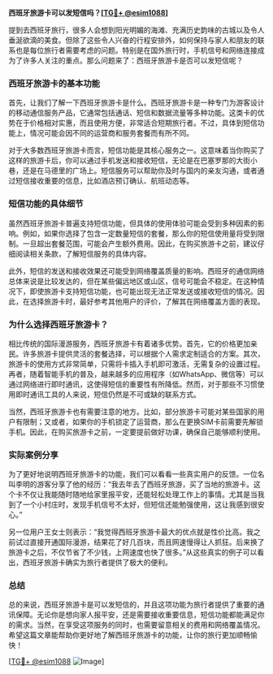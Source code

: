 **西班牙旅游卡可以发短信吗？[[TG💪+ @esim1088](https://t.me/s/esim1088)]**

提到去西班牙旅行，很多人会想到阳光明媚的海滩、充满历史韵味的古城以及令人垂涎欲滴的美食。但除了这些令人兴奋的行程安排外，如何保持与家人和朋友的联系也是每位旅行者需要考虑的问题。特别是在国外旅行时，手机信号和网络连接成为了许多人关注的重点。那么问题来了：西班牙旅游卡是否可以发短信呢？

### 西班牙旅游卡的基本功能

首先，让我们了解一下西班牙旅游卡是什么。西班牙旅游卡是一种专门为游客设计的移动通信服务产品，它通常包括通话、短信和数据流量等多种功能。这类卡的优势在于价格相对实惠，而且使用方便，非常适合短期旅行者。不过，具体到短信功能上，情况可能会因不同的运营商和服务套餐而有所不同。

对于大多数西班牙旅游卡而言，短信功能是其核心服务之一。这意味着当你购买了这样的旅游卡后，你可以通过手机发送和接收短信，无论是在巴塞罗那的大街小巷，还是在马德里的广场上。短信服务可以帮助你及时与国内的亲友沟通，或者通过短信接收重要的信息，比如酒店预订确认、航班动态等。

### 短信功能的具体细节

虽然西班牙旅游卡普遍支持短信功能，但具体的使用体验可能会受到多种因素的影响。例如，如果你选择了包含一定数量短信的套餐，那么你的短信使用量将受到限制。一旦超出套餐范围，可能会产生额外费用。因此，在购买旅游卡之前，建议仔细阅读相关条款，了解短信服务的具体内容。

此外，短信的发送和接收效果还可能受到网络覆盖质量的影响。西班牙的通信网络总体来说是比较发达的，但在某些偏远地区或山区，信号可能会不稳定。在这种情况下，即使旅游卡支持短信功能，也可能出现无法正常发送或接收短信的情况。因此，在选择旅游卡时，最好参考其他用户的评价，了解其在网络覆盖方面的表现。

### 为什么选择西班牙旅游卡？

相比传统的国际漫游服务，西班牙旅游卡有着诸多优势。首先，它的价格更加亲民。许多旅游卡提供灵活的套餐选择，可以根据个人需求定制适合的方案。其次，旅游卡的使用方式非常简单，只需将卡插入手机即可激活，无需复杂的设置过程。再者，随着智能手机的普及，越来越多的应用程序（如WhatsApp、微信等）可以通过网络进行即时通讯，这使得短信的重要性有所降低。然而，对于那些不习惯使用即时通讯工具的人来说，短信仍然是不可或缺的联系方式。

当然，西班牙旅游卡也有需要注意的地方。比如，部分旅游卡可能对某些国家的用户有限制；又或者，如果你的手机锁定了运营商，那么在更换SIM卡前需要先解锁手机。因此，在购买旅游卡之前，一定要提前做好功课，确保自己能够顺利使用。

### 实际案例分享

为了更好地说明西班牙旅游卡的功能，我们可以看看一些真实用户的反馈。一位名叫李明的游客分享了他的经历：“我去年去了西班牙旅游，买了当地的旅游卡。这个卡不仅让我能随时随地给家里报平安，还能轻松处理工作上的事情。尤其是当我到了一个小村庄时，发现手机信号不太好，但短信还能勉强使用，这让我感到很安心。”

另一位用户王女士则表示：“我觉得西班牙旅游卡最大的优点就是性价比高。我之前试过直接开通国际漫游，结果花了好几百块，而且网速慢得让人抓狂。后来换了旅游卡之后，不仅节省了不少钱，上网速度也快了很多。”从这些真实的例子可以看出，西班牙旅游卡确实为旅行者提供了极大的便利。

### 总结

总的来说，西班牙旅游卡是可以发短信的，并且这项功能为旅行者提供了重要的通讯保障。无论你是想向家人报平安，还是需要接收重要信息，短信功能都能满足你的需求。当然，在享受这项服务的同时，也需要留意相关的费用和网络覆盖情况。希望这篇文章能帮助你更好地了解西班牙旅游卡的功能，让你的旅行更加顺畅愉快！

[[TG💪+ @esim1088](https://t.me/s/esim1088) ![Image](https://i.postimg.cc/4NQfJmqS/Snipaste-2025-05-13-00-14-12.png)]
